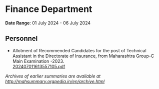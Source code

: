 # Finance Department

**Date Range**: 01 July 2024 - 06 July 2024


## Personnel
- Allotment of Recommended Candidates for the post of Technical Assistant in the Directorate of Insurance, from Maharashtra Group-C Main Examination -2023.\
  [202407011613557105.pdf](https://gr.maharashtra.gov.in/Site/Upload/Government%20Resolutions/English/202407011613557105.pdf)


*Archives of earlier summaries are available at http://mahsummary.orgpedia.in/en/archive.html*